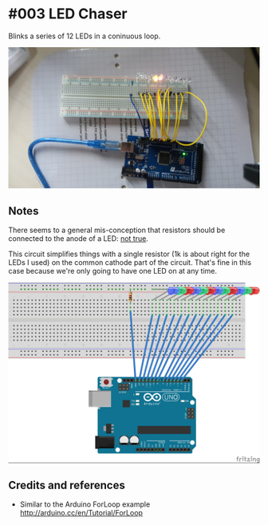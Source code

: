 # #003 LED Chaser

Blinks a series of 12 LEDs in a coninuous loop.

![The Build](./assets/LedChaser.jpg?raw=true)

## Notes

There seems to a general mis-conception that resistors should be connected to the
anode of a LED: [not true](http://electronics.stackexchange.com/questions/13746/why-does-a-resistor-need-to-be-on-the-anode-of-an-led).

This circuit simplifies things with a single resistor (1k is about right for the LEDs I used) on the common
cathode part of the circuit. That's fine in this case because we're only going to have one LED on at any time.

![The Breadboard Schematic](./assets/LedChaser_bb.jpg?raw=true)

## Credits and references
* Similar to the Arduino ForLoop example http://arduino.cc/en/Tutorial/ForLoop
